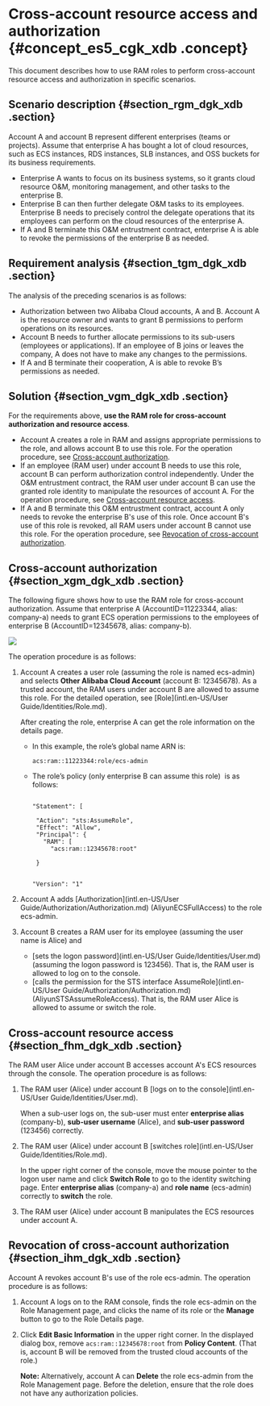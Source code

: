 # Cross-account resource access and authorization {#concept_es5_cgk_xdb .concept}

This document describes how to use RAM roles to perform cross-account resource access and authorization in specific scenarios.

## Scenario description {#section_rgm_dgk_xdb .section}

Account A and account B represent different enterprises \(teams or projects\). Assume that enterprise A has bought a lot of cloud resources, such as ECS instances, RDS instances, SLB instances, and OSS buckets for its business requirements.

-   Enterprise A wants to focus on its business systems, so it grants cloud resource O&M, monitoring management, and other tasks to the enterprise B.
-   Enterprise B can then further delegate O&M tasks to its employees. Enterprise B needs to precisely control the delegate operations that its employees can perform on the cloud resources of the enterprise A.
-   If A and B terminate this O&M entrustment contract, enterprise A is able to revoke the permissions of the enterprise B as needed.

## Requirement analysis {#section_tgm_dgk_xdb .section}

The analysis of the preceding scenarios is as follows:

-   Authorization between two Alibaba Cloud accounts, A and B. Account A is the resource owner and wants to grant B permissions to perform operations on its resources.
-   Account B needs to further allocate permissions to its sub-users \(employees or applications\). If an employee of B joins or leaves the company, A does not have to make any changes to the permissions.
-   If A and B terminate their cooperation, A is able to revoke B’s permissions as needed.

## Solution {#section_vgm_dgk_xdb .section}

For the requirements above, **use the RAM role for cross-account authorization and resource access**.

-   Account A creates a role in RAM and assigns appropriate permissions to the role, and allows account B to use this role. For the operation procedure, see [Cross-account authorization](#section_xgm_dgk_xdb).
-   If an employee \(RAM user\) under account B needs to use this role, account B can perform authorization control independently. Under the O&M entrustment contract, the RAM user under account B can use the granted role identity to manipulate the resources of account A. For the operation procedure, see [Cross-account resource access](#section_fhm_dgk_xdb).
-   If A and B terminate this O&M entrustment contract, account A only needs to revoke the enterprise B's use of this role. Once account B's use of this role is revoked, all RAM users under account B cannot use this role. For the operation procedure, see [Revocation of cross-account authorization](#section_ihm_dgk_xdb).

## Cross-account authorization {#section_xgm_dgk_xdb .section}

The following figure shows how to use the RAM role for cross-account authorization. Assume that enterprise A \(AccountID=11223344, alias: company-a\) needs to grant ECS operation permissions to the employees of enterprise B \(AccountID=12345678, alias: company-b\).

![](http://static-aliyun-doc.oss-cn-hangzhou.aliyuncs.com/assets/img/12363/15391773673632_en-US.png)

The operation procedure is as follows:

1.  Account A creates a user role \(assuming the role is named ecs-admin\) and selects **Other Alibaba Cloud Account** \(account B: 12345678\). As a trusted account, the RAM users under account B are allowed to assume this role. For the detailed operation, see [Role](intl.en-US/User Guide/Identities/Role.md).

    After creating the role, enterprise A can get the role information on the details page. 

    -   In this example, the role’s global name ARN is:

        ```
        acs:ram::11223344:role/ecs-admin
        ```

    -   The role’s policy \(only enterprise B can assume this role\)  is as follows:

        ```
        
        "Statement": [
        
         "Action": "sts:AssumeRole",
         "Effect": "Allow",
         "Principal": {
           "RAM": [
             "acs:ram::12345678:root"
           
         }
        
        
        "Version": "1"
        
        ```

2.  Account A adds [Authorization](intl.en-US/User Guide/Authorization/Authorization.md) \(AliyunECSFullAccess\) to the role ecs-admin.
3.  Account B creates a RAM user for its employee \(assuming the user name is Alice\) and
    -   [sets the logon password](intl.en-US/User Guide/Identities/User.md) \(assuming the logon password is 123456\). That is, the RAM user is allowed to log on to the console.
    -   [calls the permission for the STS interface AssumeRole](intl.en-US/User Guide/Authorization/Authorization.md) \(AliyunSTSAssumeRoleAccess\). That is, the RAM user Alice is allowed to assume or switch the role.

## Cross-account resource access {#section_fhm_dgk_xdb .section}

The RAM user Alice under account B accesses account A's ECS resources through the console. The operation procedure is as follows:

1.  The RAM user \(Alice\) under account B [logs on to the console](intl.en-US/User Guide/Identities/User.md).

    When a sub-user logs on, the sub-user must enter **enterprise alias** \(company-b\), **sub-user username** \(Alice\), and **sub-user password** \(123456\) correctly.

2.  The RAM user \(Alice\) under account B [switches role](intl.en-US/User Guide/Identities/Role.md).

    In the upper right corner of the console, move the mouse pointer to the logon user name and click **Switch Role** to go to the identity switching page. Enter **enterprise alias** \(company-a\) and **role name** \(ecs-admin\) correctly to **switch** the role.

3.  The RAM user \(Alice\) under account B manipulates the ECS resources under account A.

## Revocation of cross-account authorization {#section_ihm_dgk_xdb .section}

Account A revokes account B's use of the role ecs-admin. The operation procedure is as follows:

1.  Account A logs on to the RAM console, finds the role ecs-admin on the Role Management page, and clicks the name of its role or the **Manage** button to go to the Role Details page.
2.  Click **Edit Basic Information** in the upper right corner. In the displayed dialog box, remove `acs:ram::12345678:root` from **Policy Content**. \(That is, account B will be removed from the trusted cloud accounts of the role.\)

    **Note:** Alternatively, account A can **Delete** the role ecs-admin from the Role Management page. Before the deletion, ensure that the role does not have any authorization policies.


